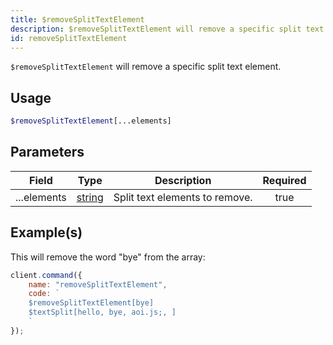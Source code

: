 ```yaml
---
title: $removeSplitTextElement
description: $removeSplitTextElement will remove a specific split text element.
id: removeSplitTextElement
---
```


`$removeSplitTextElement` will remove a specific split text element.

## Usage

```php
$removeSplitTextElement[...elements]
```

## Parameters

| Field       | Type                                                                                              | Description                    | Required |
| ----------- | ------------------------------------------------------------------------------------------------- | ------------------------------ | :------: |
| ...elements | [string](https://developer.mozilla.org/en-US/docs/Web/JavaScript/Reference/Global_Objects/String) | Split text elements to remove. |   true   |

## Example(s)

This will remove the word "bye" from the array:

```javascript
client.command({
    name: "removeSplitTextElement",
    code: `
    $removeSplitTextElement[bye]
    $textSplit[hello, bye, aoi.js;, ]
    `
});
```
